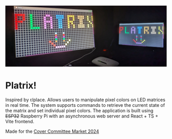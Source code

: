 ![Banner](img/banner.jpg)

# Platrix!

Inspired by r/place. Allows users to manipulate pixel colors on LED matrices in real time. The system supports commands to retrieve the current state of the matrix and set individual pixel colors. The application is built using ~~ESP32~~ Raspberry Pi with an asynchronous web server and React + TS + Vite frontend.

Made for the [Cover Committee Market 2024](https://svcover.nl/calendar?agenda_id=4557)
